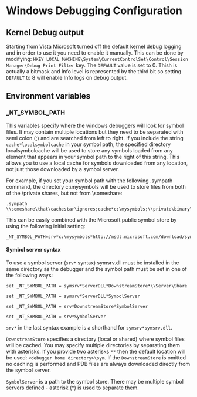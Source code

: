 
Windows Debugging Configuration
===============================

Kernel Debug output
-------------------

Starting from Vista Microsoft turned off the default kernel debug logging and in order to use it you need to enable it manually. This can be done by modifying: `HKEY_LOCAL_MACHINE\System\CurrentControlSet\Control\Session Manager\Debug Print Filter` key. The `DEFAULT` value is set to 0. Thish is actually a bitmask and Info level is represented by the third bit so setting `DEFAULT` to 8 will enable Info logs on debug output.

Environment variables
---------------------

### \_NT\_SYMBOL\_PATH ###

This variables specify where the windows debuggers will look for symbol files. It may contain multiple locations but they need to be separated with semi colon (;) and are searched from left to right. If you include the string `cache*localsymbolcache` in your symbol path, the specified directory localsymbolcache will be used to store any symbols loaded from any element that appears in your symbol path to the right of this string. This allows you to use a local cache for symbols downloaded from any location, not just those downloaded by a symbol server.

For example, if you set your symbol path with the following .sympath command, the directory c:\mysymbols will be used to store files from both of the \\private shares, but not from \\someshare:

    .sympath \\someshare\that\cachestar\ignores;cache*c:\mysymbols;\\private\binary\symbol\location;\\private\test\build\symbol\share

This can be easily combined with the Microsoft public symbol store by using the following initial setting:

    _NT_SYMBOL_PATH=srv*c:\mysymbols*http://msdl.microsoft.com/download/symbols;cache*c:\mysymbols

#### Symbol server syntax ####

To use a symbol server (`srv*` syntax) symsrv.dll must be installed in the same directory as the debugger and the symbol path must be set in one of the following ways:

    set _NT_SYMBOL_PATH = symsrv*ServerDLL*DownstreamStore*\\Server\Share

    set _NT_SYMBOL_PATH = symsrv*ServerDLL*SymbolServer

    set _NT_SYMBOL_PATH = srv*DownstreamStore*SymbolServer

    set _NT_SYMBOL_PATH = srv*SymbolServer

`srv*` in the last syntax example is a shorthand for `symsrv*symsrv.dll`.

`DownstreamStore` specifies a directory (local or shared) where symbol files will be cached. You may specify multiple directories by separating them with asterisks. If you provide two asterisks `**` then the default location will be used: `<debugger home directory>\sym`. If the `DownstreamStore` is omitted no caching is performed and PDB files are always downloaded directly from the symbol server.

`SymbolServer` is a path to the symbol store. There may be multiple symbol servers defined - asterisk (\*) is used to separate them.

